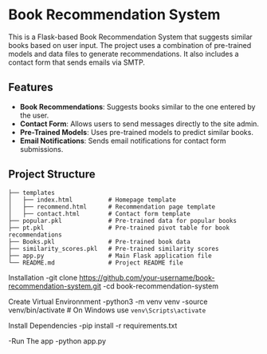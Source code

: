 # Book Recommendation System

This is a Flask-based Book Recommendation System that suggests similar books based on user input. The project uses a combination of pre-trained models and data files to generate recommendations. It also includes a contact form that sends emails via SMTP.

## Features

- **Book Recommendations**: Suggests books similar to the one entered by the user.
- **Contact Form**: Allows users to send messages directly to the site admin.
- **Pre-Trained Models**: Uses pre-trained models to predict similar books.
- **Email Notifications**: Sends email notifications for contact form submissions.

## Project Structure

```plaintext
├── templates
│   ├── index.html          # Homepage template
│   ├── recommend.html      # Recommendation page template
│   ├── contact.html        # Contact form template
├── popular.pkl             # Pre-trained data for popular books
├── pt.pkl                  # Pre-trained pivot table for book recommendations
├── Books.pkl               # Pre-trained book data
├── similarity_scores.pkl   # Pre-trained similarity scores
├── app.py                  # Main Flask application file
└── README.md               # Project README file
```

Installation
-git clone https://github.com/your-username/book-recommendation-system.git
-cd book-recommendation-system

Create Virtual Environnment
-python3 -m venv venv
-source venv/bin/activate  # On Windows use `venv\Scripts\activate`

Install Dependencies
-pip install -r requirements.txt

-Run The app
-python app.py
